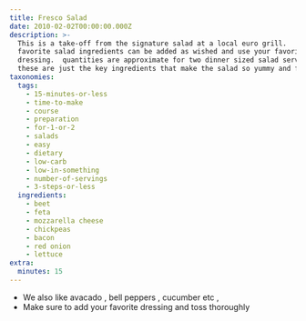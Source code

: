 ```yaml
---
title: Fresco Salad
date: 2010-02-02T00:00:00.000Z
description: >-
  This is a take-off from the signature salad at a local euro grill.   other
  favorite salad ingredients can be added as wished and use your favorite
  dressing.  quantities are approximate for two dinner sized salad servings
  these are just the key ingredients that make the salad so yummy and filling.
taxonomies:
  tags:
    - 15-minutes-or-less
    - time-to-make
    - course
    - preparation
    - for-1-or-2
    - salads
    - easy
    - dietary
    - low-carb
    - low-in-something
    - number-of-servings
    - 3-steps-or-less
  ingredients:
    - beet
    - feta
    - mozzarella cheese
    - chickpeas
    - bacon
    - red onion
    - lettuce
extra:
  minutes: 15
---
```

 - We also like avacado , bell peppers , cucumber etc ,
 - Make sure to add your favorite dressing and toss thoroughly
